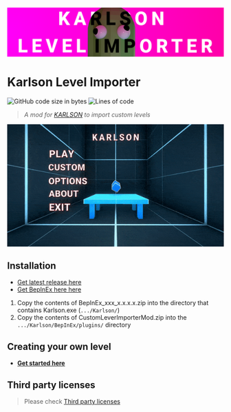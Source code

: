 ![image](./KarlsonLevelImporterBanner.png)

# Karlson Level Importer
![GitHub code size in bytes](https://img.shields.io/github/languages/code-size/Jor02/KarlsonLevelImporter?style=flat-square&color=brightgreen)
![Lines of code](https://img.shields.io/tokei/lines/github/Jor02/KarlsonLevelImporter?style=flat-square)
> _A mod for [KARLSON](https://danidev.itch.io/karlson) to import custom levels_

![image](./preview.gif)

## Installation
- [Get latest release here](https://github.com/Jor02/KarlsonLevelImporter/releases/latest)
- [Get BepInEx here here](https://github.com/BepInEx/BepInEx/releases/latest)

1. Copy the contents of BepInEx_xxx_x.x.x.x.zip into the directory that contains Karlson.exe (`.../Karlson/`)
2. Copy the contents of CustomLeverImporterMod.zip into the `.../Karlson/BepInEx/plugins/` directory

## Creating your own level
- **[Get started here](https://github.com/Jor02/KarlsonLevelImporter/wiki)**

## Third party licenses
> Please check [Third party licenses](./THIRDPARTY.md)
